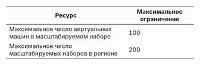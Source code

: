 | Ресурс | Максимальное ограничение |
| --- | --- |
| Максимальное число виртуальных машин в масштабируемом наборе |100 |
| Максимальное число масштабируемых наборов в регионе |200 |



<!--HONumber=Nov16_HO3-->


